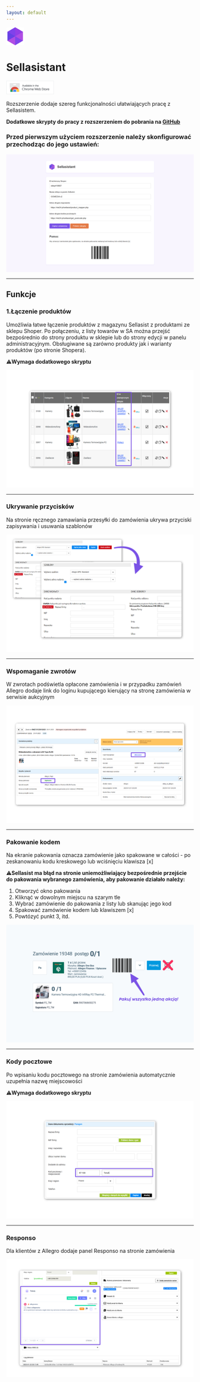 ```yaml
---
layout: default
---
```

<img src="assets/images/icons/sa.webp" height="48">

# Sellasistant

<a href="https://chrome.google.com/webstore/detail/sellasistant/ljphfmppleockoamlbfhbllebnghdgae"><img class="badges" src="assets/images/badges/cr.png" height="36"/></a>

Rozszerzenie dodaje szereg funkcjonalności ułatwiających pracę z Sellasistem.

**Dodatkowe skrypty do pracy z rozszerzeniem do pobrania na <a class="paragraph-link" href="https://github.com/oh1apps/sellasistant_scripts">GitHub</a>**

### Przed pierwszym użyciem rozszerzenie należy skonfigurować przechodząc do jego ustawień:

![Sellasistant](assets/images/screens/sa/screen0.jpg)

***

## Funkcje

### 1.Łączenie produktów
Umożliwia łatwe łączenie produktów z magazynu Sellasist z produktami ze sklepu Shoper. Po połączeniu, z listy towarów w SA można przejść bezpośrednio do strony produktu w sklepie lub do strony edycji w panelu administracyjnym. Obsługiwane są zarówno produkty jak i warianty produktów (po stronie Shopera).

⚠️**Wymaga dodatkowego skryptu**

![Łączenie produktów](assets/images/screens/sa/screen1.jpg)

***

### Ukrywanie przycisków
Na stronie ręcznego zamawiania przesyłki do zamówienia ukrywa przyciski zapisywania i usuwania szablonów

![Ukrywanie przycisków](assets/images/screens/sa/screen2.jpg)

***

### Wspomaganie zwrotów
W zwrotach podświetla opłacone zamówienia i w przypadku zamówień Allegro dodaje link do loginu kupującego kierujący na stronę zamówienia w serwisie aukcyjnym

![Wspomaganie zwrotów](assets/images/screens/sa/screen3.jpg)

***

### Pakowanie kodem
Na ekranie pakowania oznacza zamówienie jako spakowane w całości - po zeskanowaniu kodu kreskowego lub wciśnięciu klawisza [x]

⚠️**Sellasist ma błąd na stronie uniemożliwiający bezpośrednie przejście do pakowania wybranego zamówienia, aby pakowanie działało należy:**

1. Otworzyć okno pakowania
2. Kliknąć w dowolnym miejscu na szarym tle
3. Wybrać zamówienie do pakowania z listy lub skanując jego kod
4. Spakować zamówienie kodem lub klawiszem [x]
5. Powtózyć punkt 3, itd.

![Pakowanie kodem](assets/images/screens/sa/screen4.jpg)

***

### Kody pocztowe
Po wpisaniu kodu pocztowego na stronie zamówienia automatycznie uzupełnia nazwę miejscowości

⚠️**Wymaga dodatkowego skryptu**

![Kody pocztowe](assets/images/screens/sa/screen5.jpg)

***

### Responso
Dla klientów z Allegro dodaje panel Responso na stronie zamówienia

![Responso](assets/images/screens/sa/screen6.jpg)
